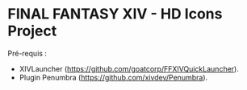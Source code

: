 # FINAL FANTASY XIV - HD Icons Project <br>


Pré-requis :
- XIVLauncher (https://github.com/goatcorp/FFXIVQuickLauncher).
- Plugin Penumbra (https://github.com/xivdev/Penumbra).
